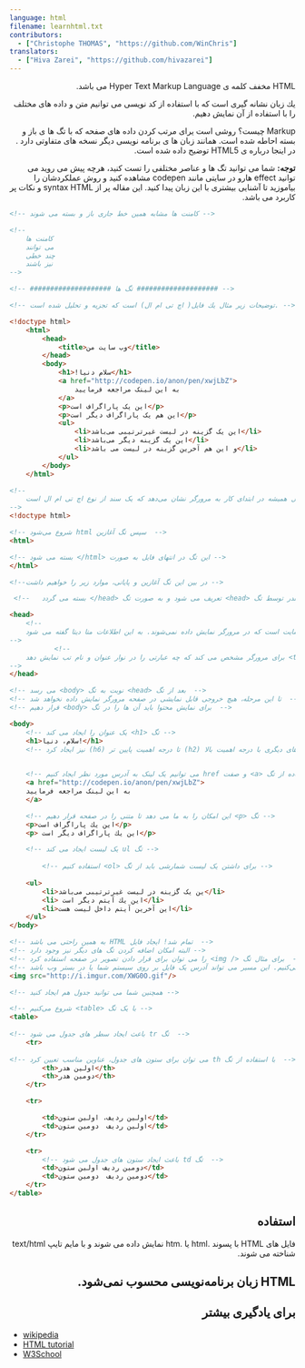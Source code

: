 ```yaml
---
language: html
filename: learnhtml.txt
contributors:
  - ["Christophe THOMAS", "https://github.com/WinChris"]
translators:
  - ["Hiva Zarei", "https://github.com/hivazarei"]
---
```


<p dir="rtl">HTML مخفف كلمه ی Hyper Text Markup Language می باشد.</p>

<p dir="rtl">یك زبان نشانه گیری است كه با استفاده از كد نویسی می توانیم متن و داده های مختلف را با استفاده از آن نمایش دهیم.</p>

<p dir="rtl">Markup چیست؟ روشی است یرای مرتب كردن داده های صفحه كه با تگ ها ی باز و بسته احاطه شده است. همانند زبان ها ی برنامه نویسی دیگر نسخه های متفاوتی دارد . در اینجا درباره ی HTML5 توضیح داده شده است.</p>

<p dir="rtl"><b>توجه:</b> شما می توانید تگ ها و عناصر مختلفی را تست كنید، هرچه پیش می روید می توانید effect هارو در سایتی مانند codepen مشاهده كنید و روش عملكردشان را بیاموزید تا آشنایی بیشتری با این زبان پیدا كنید. این مقاله پر از syntax HTML  و نكات پر كاربرد می باشد.</p>

```html
<!-- كامنت ها مشابه همین خط جاری باز و بسته می شوند -->

<!--
	كامنت ها
	می توانند
	چند خطی
	نیز باشند
-->

<!-- #################### تگ ها #################### -->

<!-- توضیحات زیر مثال یك فایل( اچ تی ام ال) است كه تجزیه و تحلیل شده است. -->

<!doctype html>
	<html>
		<head>
			<title>وب سایت من</title>
		</head>
		<body>
			<h1>!سلام دنیا</h1>
			<a href="http://codepen.io/anon/pen/xwjLbZ">
				به این لینک مراجعه فرمایید
			</a>
			<p>این یک پاراگراف است</p>
			<p>این هم یک پاراگراف دیگر است</p>
			<ul>
				<li>این یک گزینه در لیست غیرترتیبی می‌باشد</li>
				<li>این یک گزینه دیگر می‌باشد</li>
				<li>و این هم آخرین گزینه در لیست می باشد</li>
			</ul>
		</body>
	</html>

<!--
	فایل اچ تی ام ال همیشه در ابتدای کار به مرورگر نشان می‌دهد که یک سند از نوع اچ تی ام ال است
-->
<!doctype html>

<!-- شروع می‌شود html سپس تگ آغازین  -->
<html>

<!-- بسته می شود </html> این تگ در انتهای فایل به صورت -->
</html>

<!--در بین این تگ آغازین و پایانی، موارد زیر را خواهیم داشت -->

 <!--	بسته می گردد </head> تعریف می شود و به صورت تگ <head> یک هدر توسط تگ -->

<head>
	<!--
	هدر شامل اطلاعات اضافی و توضیحات وب سایت است که در مرورگر نمایش داده نمی‌شوند. به این اطلاعات متا دیتا گفته می شود.
-->
		   <!--
	برای مرورگر مشخص می کند که چه عبارتی را در نوار عنوان و نام تب نمایش دهد <title> تگ
-->
</head>

<!-- می رسد <body> نوبت به تگ <head> بعد از تگ  -->
<!-- تا این مرحله، هیچ خروجی قابل نمایشی در صفحه مرورگر نمایش داده نخواهد شد  -->
<!-- قرار دهیم <body> برای نمایش محتوا باید آن ها را در تگ  -->

<body>
	<!-- یک عنوان را ایجاد می‌ کند <h1> تگ -->
	<h1>سلام، دنيا!</h1>
	<!-- نیز ایجاد کرد (h6) تا درجه اهمیت پایین تر (h2) همچنین می توانید زیرعنوان های دیگری با درجه اهمیت بالا -->
	

	<!-- می توانیم یک لینک به آدرس مورد نظر ایجاد کنیم href و صفت <a> با استفاده از تگ -->
	<a href="http://codepen.io/anon/pen/xwjLbZ">
	به این لینک مراجعه فرمایید	
	</a>

	<!-- این امکان را به ما می دهد تا متنی را در صفحه قرار دهیم <p> تگ -->
	<p>اين يك پاراگراف است</p>
	<p> اين يك پاراگراف ديگر است</p>

	<!-- یک لیست ایجاد می کند ul تگ -->
	
		<!-- استفاده کنیم <ol> برای داشتن یک لیست شمارشی باید از تگ -->
	
	<ul>
		<li>ین یک گزینه در لیست غیرترتیبی می‌باشد</li>
		<li> اين يك آيتم ديگر است</li>
		<li>اين آخرين آيتم داخل ليست هست</li>
	</ul>
</body>

<!-- به همین راحتی می باشد HTML تمام شد! ایجاد فایل  -->
<!-- البته امکان اضافه کردن تگ های دیگر نیز وجود دارد -->
<!-- را می توان برای قرار دادن تصویر در صفحه استفاده کرد <img /> برای مثال تگ  -->
<!-- مشخص می‌کنیم. این مسیر می تواند آدرس یک فایل بر روی سیستم شما یا در بستر وب باشد src مسیر فایل تصویر را با استفاده از صفت  -->
<img src="http://i.imgur.com/XWG0O.gif"/>

<!-- همچنین شما می توانید جدول هم ایجاد كنید -->

<!-- شروع می‌کنیم <table> با یک تگ -->
<table>
	
<!-- باعث ایجاد سطر های جدول می شود tr تگ  -->
	<tr>
		
<!-- می توان برای ستون های جدول، عناوین مناسب تعیین کرد th با استفاده از تگ  -->
		<th>اولين هدر</th>
		<th>دومين هدر</th>
	</tr>

	<tr>

		<td>اولين رديف، اولين ستون</td>
		<td>اولين رديف  دومين ستون</td>
	</tr>

	<tr>
		<!-- باعث ایجاد ستون های جدول می شود td تگ  -->
		<td>دومين رديف اولين ستون</td>
		<td>دومين رديف  دومين ستون</td>
	</tr>
</table>
```

<h2 dir="rtl">استفاده</h2>
<p dir="rtl">
فایل های HTML با پسوند .html یا .htm نمایش داده می شوند و با مایم تایپ text/html شناخته می شوند.
</p>

<h2 dir="rtl">HTML زبان برنامه‌نویسی محسوب نمی‌شود.</h2>
<h2 dir="rtl">برای یادگیری بیشتر</h2>

* [wikipedia](https://en.wikipedia.org/wiki/HTML)
* [HTML tutorial](https://developer.mozilla.org/en-US/docs/Web/HTML)
* [W3School](http://www.w3schools.com/html/html_intro.asp)
